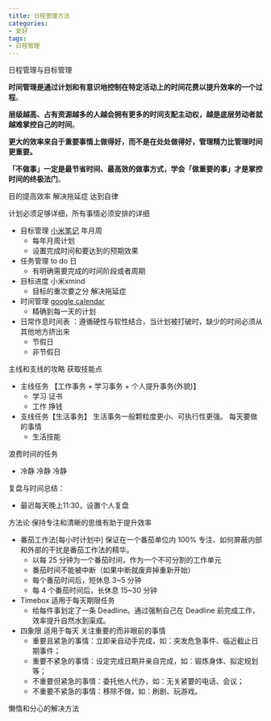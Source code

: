 ```yaml
---
title: 日程管理方法
categories:
- 爱好
tags:
- 日程管理
---
```


日程管理与目标管理 

**时间管理是通过计划和有意识地控制在特定活动上的时间花费以提升效率的一个过程**。

**层级越高、占有资源越多的人越会拥有更多的时间支配主动权，越是底层劳动者就越难掌控自己的时间**。

**更大的效率来自于重要事情上做得好，而不是在处处做得好，管理精力比管理时间更重要。**

**「不做事」一定是最节省时间、最高效的做事方式，学会「做重要的事」才是掌控时间的终极法门**。

目的提高效率 解决拖延症 达到自律

计划必须足够详细，所有事情必须安排的详细

- 目标管理 [小米笔记](https://i.mi.com/note/h5#/)  年月周
	- 每年月周计划
	- 设置完成时间和要达到的预期效果
- 任务管理 to do 日
	- 有明确需要完成的时间阶段或者周期
- 目标进度 小米xmind
	- 目标的重次要之分  解决拖延症
- 时间管理 [google calendar](https://calendar.google.com/calendar/u/0/r) 
	- 精确到每一天的计划
- 日常作息时间表 ：遵循硬性与软性结合，当计划被打破时，缺少的时间必须从其他地方挤出来
	- 节假日
	- 非节假日

主线和支线的攻略 获取技能点 

- 主线任务 【工作事务 + 学习事务 + 个人提升事务(外貌)】
	- 学习 证书
	- 工作 挣钱
- 支线任务【生活事务】 生活事务一般颗粒度更小、可执行性更强。 每天要做的事情
	-  生活技能 

浪费时间的任务

- 冷静 冷静 冷静

复盘与时间总结：

- 最迟每天晚上11:30，设置个人复盘

方法论 保持专注和清晰的思维有助于提升效率

- 番茄工作法[每小时计划中] 保证在一个番茄单位内 100% 专注、如何屏蔽内部和外部的干扰是番茄工作法的精华。
	- 以每 25 分钟为一个番茄时间，作为一个不可分割的工作单元
	- 番茄时间不能被中断（如果中断就废弃掉重新开始）
	- 每个番茄时间后，短休息 3~5 分钟
	- 每 4 个番茄时间后，长休息 15~30 分钟
- Timebox  适用于每天期限任务
	- 给每件事划定了一条 Deadline。通过强制自己在 Deadline 前完成工作，效率提升自然水到渠成。
- 四象限 适用于每天  关注重要的而非眼前的事情
	- 重要且紧急的事情：立即亲自动手完成，如：突发危急事件、临近截止日期事件；
	- 重要不紧急的事情：设定完成日期并亲自完成，如：锻炼身体、拟定规划等；
	- 不重要但紧急的事情：委托他人代办，如：无关紧要的电话、会议；
	- 不重要不紧急的事情：移除不做，如：刷剧、玩游戏。

懒惰和分心的解决方法



